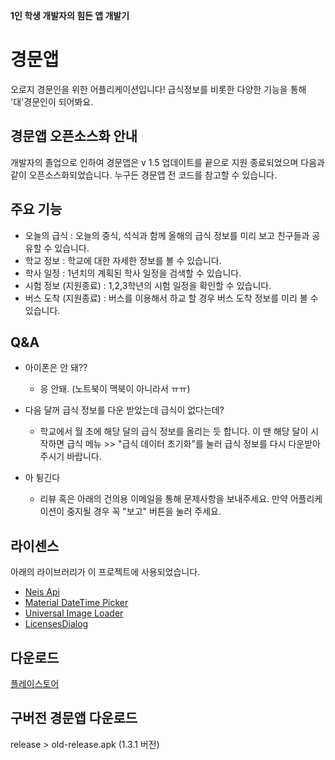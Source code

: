 **1인 학생 개발자의 힘든 앱 개발기**

# 경문앱

오로지 경문인을 위한 어플리케이션입니다!
급식정보를 비롯한 다양한 기능을 통해 '대'경문인이 되어봐요.

## 경문앱 오픈소스화 안내
개발자의 졸업으로 인하여 경문앱은 v 1.5 업데이트를 끝으로 지원 종료되었으며 다음과 같이 오픈소스화되었습니다.
누구든 경문앱 전 코드를 참고할 수 있습니다.

## 주요 기능
- 오늘의 급식 : 오늘의 중식, 석식과 함께 올해의 급식 정보를 미리 보고 친구들과 공유할 수 있습니다.
- 학교 정보 : 학교에 대한 자세한 정보를 볼 수 있습니다.
- 학사 일정 : 1년치의 계획된 학사 일정을 검색할 수 있습니다.
- 시험 정보 (지원종료) : 1,2,3학년의 시험 일정을 확인할 수 있습니다.
- 버스 도착 (지원종료) : 버스를 이용해서 하교 할 경우 버스 도착 정보를 미리 볼 수 있습니다.

## Q&A
- 아이폰은 안 돼??
  + 응 안돼. (노트북이 맥북이 아니라서 ㅠㅠ)

- 다음 달꺼 급식 정보를 다운 받았는데 급식이 없다는데?
  + 학교에서 월 초에 해당 달의 급식 정보를 올리는 듯 합니다. 이 땐 해당 달이 시작하면 급식 메뉴 >> "급식 데이터 초기화"를 눌러 급식 정보를 다시 다운받아주시기 바랍니다.

- 아 튕긴다
  + 리뷰 혹은 아래의 건의용 이메일을 통해 문제사항을 보내주세요. 만약 어플리케이션이 중지될 경우 꼭 "보고" 버튼을 눌러 주세요.
  
## 라이센스
아래의 라이브러리가 이 프로젝트에 사용되었습니다.
- [Neis Api](https://github.com/agemor/neis-api)
- [Material DateTime Picker](https://github.com/wdullaer/MaterialDateTimePicker)
- [Universal Image Loader](https://github.com/nostra13/Android-Universal-Image-Loader)
- [LicensesDialog](https://psdev.de/LicensesDialog/)

## 다운로드
[플레이스토어](https://play.google.com/store/apps/details?id=nm.highschool.kyungmoon)

## 구버전 경문앱 다운로드
release > old-release.apk (1.3.1 버전)
